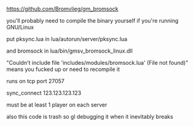 https://github.com/Bromvlieg/gm_bromsock

you'll probably need to compile the binary yourself if you're running GNU/Linux

put pksync.lua in lua/autorun/server/pksync.lua

and bromsock in lua/bin/gmsv_bromsock_linux.dll

"Couldn't include file 'includes/modules/bromsock.lua' (File not found)" means you fucked up or need to recompile it

runs on tcp port 27057

sync_connect 123.123.123.123

must be at least 1 player on each server

also this code is trash so gl debugging it when it inevitably breaks
